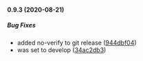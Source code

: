 #### 0.9.3 (2020-08-21)

##### Bug Fixes

*  added no-verify to git release ([944dbf04](https://github.com/IgorSzyporyn/plop-scaffold/commit/944dbf044790739caf46d66acc2102a8f17f8d6f))
*  was set to develop ([34ac2db3](https://github.com/IgorSzyporyn/plop-scaffold/commit/34ac2db356bdd9f1bd3d4bf73b5af37ff068e498))

